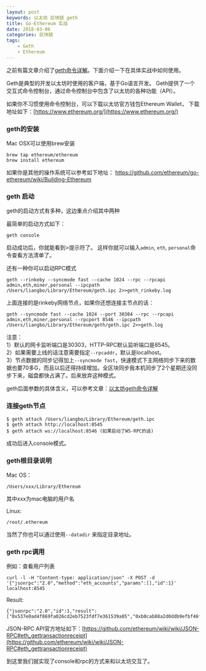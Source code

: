 ```yaml
---
layout: post
keywords: 以太坊 区块链 geth
title: Go-Ethereum 实战
date: 2018-03-06
categories: 区块链
tags:
    - Geth
    - Ethereum
---
```


之前有篇文章介绍了[geth命令详解](/2018/03/04/geth-command/)。下面介绍一下在具体实战中如何使用。

Geth是典型的开发以太坊时使用的客户端，基于Go语言开发。 Geth提供了一个交互式命令控制台，通过命令控制台中包含了以太坊的各种功能（API）。

如果你不习惯使用命令控制台，可以下载以太坊官方钱包Ethereum Wallet，
下载地址如下：[https://www.ethereum.org/](https://www.ethereum.org/)

### geth的安装

Mac OSX可以使用brew安装
```
brew tap ethereum/ethereum
brew install ethereum
```
如果你是其他的操作系统可以参考如下地址：
https://github.com/ethereum/go-ethereum/wiki/Building-Ethereum
<!-- more -->
### geth 启动
geth的启动方式有多种，这边重点介绍其中两种

最简单的启动方式如下：
```
geth console
```
启动成功后，你就能看到>提示符了。
这样你就可以输入`admin`, `eth`, `personal`命令查看方法清单了。

还有一种你可以启动RPC模式
```
geth --rinkeby --syncmode fast --cache 1024 --rpc --rpcapi admin,eth,miner,personal --ipcpath /Users/liangbo/Library/Ethereum/geth.ipc 2>>geth_rinkeby.log
```
上面连接的是rinkeby网络节点，如果你还想连接主节点的话：
```
geth --syncmode fast --cache 1024 --port 30304 --rpc --rpcapi admin,eth,miner,personal --rpcport 8546 --ipcpath /Users/liangbo/Library/Ethereum/geth/geth.ipc 2>>geth.log
```
注意：  
1）默认的网卡监听端口是30303，HTTP-RPC默认监听端口是8545。  
2）如果需要上线的话注意需要指定`--rpcaddr`，默认是localhost。  
3）节点数据的同步记得加上`--syncmode fast`，快速模式下主网络同步下来的数据也要70多G，而且以后还得持续增加。全区块同步我本机同步了2个星期还没同步下来，磁盘都快占满了。后来放弃这种模式。

geth后面参数的具体含义，可以参考文章：[以太坊geth命令详解](/2018/03/04/geth-command/)

### 连接geth节点
```
$ geth attach /Users/liangbo/Library/Ethereum/geth.ipc
$ geth attach http://localhost:8545
$ geth attach ws://localhost:8546 (如果启动了WS-RPC的话)
```
成功后进入console模式。

### geth根目录说明
Mac OS：
```
/Users/xxx/Library/Ethereum
```
其中xxx为mac电脑的用户名

Linux:
```
/root/.ethereum
```
当然了你也可以通过使用`--datadir` 来指定目录地址。

### geth rpc调用
例如：查看用户列表
```
curl -l -H "Content-type: application/json" -X POST -d '{"jsonrpc":"2.0","method":"eth_accounts","params":[],"id":1}' localhost:8545
```
Result:
```
{"jsonrpc":"2.0","id":1,"result":["0x537e0ad4f869fa026cd2eb7523fdf7e361539a85","0xb0cab88a2d0ddb9efbf46facac2e4491677a3787","0x848e4c128827eb56ba3d42e29c53a3bfd7bd92cf","0x4ab5463c0b0f7a2d36e56e312a160d255918fa39","0x513ca936839c7b05af9e31c4a67685e457e2d8f4"]}
```
JSON-RPC API官方地址如下：[https://github.com/ethereum/wiki/wiki/JSON-RPC#eth_gettransactionreceipt](https://github.com/ethereum/wiki/wiki/JSON-RPC#eth_gettransactionreceipt)

到这里我们就实现了console和rpc的方式来和以太坊交互了。


